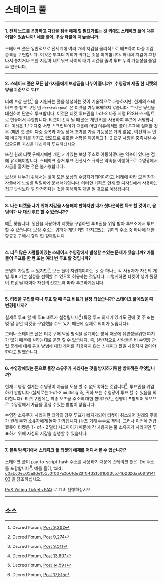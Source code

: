 # <i class="fa fa-life-ring"></i> 스테이크 풀 

---

#### 1. 전체 노드를 운영하고 지갑을 잠금 해제 할 필요가없는 것 외에도 스테이크 풀에 다른 이점이 있습니까? 예를 들어, 우승 확률이 더 높습니까. 

스테이크 풀은 일반적으로 전세계에 여러 개의 지갑을 물리적으로 배포하여 다중 지갑 중복을 구현합니다. 이것은 투표의 기회가 적다는 것을 의미합니다.
하나의 지갑이 고장 나서 놓치거나 또한 지갑과 네트워크 사이의 대기 시간을 줄여 투표 누락 가능성을 줄일 수 있습니다.

---

#### 2. 스테이크 풀은 모든 참가자들에게 보상금을 나누어 줍니까? (수영장에 제출 한 티켓의 양을 기준으로 %)? 

비례 보상 분할[^9262], 을 지원하는 풀을 생성하는 것이 기술적으로 가능하지만, 현재의 스테이크 풀 참조 구현 인 `dcrstakepool` 은 이것을 가능하게하지 않습니다. 그것은 당신을 대신하여 단순히 투표합니다. 이것은 티켓 투표권을 1-of-2 다중 서명 P2SH 스크립트로 만들어서 수행합니다. 티켓이 선택 될 때 풀은 개인 키를 사용하여 투표에 서명합니다. 이것은 1 / 2 다중 서명 스크립트이기 때문에 어떤 이유에서든 풀이 투표에 실패한 경우 (메인 넷 풀이 다중 중복과 자동 장애 조치를 가질 가능성은 거의 없음), 여전히 두 번째 비공개 키를 가지고 있으므로 유효한 서명을 제공하고 1 : 2 요구 사항을 충족시킬 수 있으므로 자신을 대신하여 투표하십시오.

또한 원래 티켓 구매시에만 개인 키가있는 보상 주소로 이동하겠다는 약속이 있다는 점에 유의해야합니다. 스테이크 증거 투표 컨센서스 규칙은 약속을 이행하므로 수영장에서 자금을 훔치는 것은 불가능합니다.

보상을 나누기 위해서는 풀이 모든 보상의 수령자가되어야하고, 비례에 따라 모든 참가자들에게 보상을 적절하게 분배해야합니다. 이러한 계획은 현재 풀 디자인에서 사용하는 접근 방식보다 덜 안전하다는 것을 이해하여 개발 될 것으로 예상됩니다.

---

#### 3. 나는 티켓을 사기 위해 지갑을 사용해야 만하지만 내가 셧다운하면 득표 할 것이고, 웅덩이가 나 대신 투표 할 수 있습니까? 

예[^9274], 맞습니다. 동전을 사용하여 티켓을 구입하면 투표권을 위임 받아 투표소에서 투표 할 수 있습니다. 보상 주소는 귀하가 개인 키만 가지고있는 귀하의 주소 중 하나에 대한 항공권 구매시 합의 된 강제입니다.

---

#### 4. 너무 많은 사람들이있는 스테이크 수영장에서 발생할 수있는 문제가 있습니까? 예를 들어 투표를 한 번 또는 여러 번 투표 할 것입니까?

분명히 가능할 수 있지만[^9311], 모든 풀이 지원해야하는 것 중 하나는 각 사용자가 자신의 개별 투표 기본 설정을 선택할 수 있도록 허용하는 것입니다. 그렇게하면 티켓이 생겨 풀장이 표결 될 때마다 자신의 선호도에 따라 투표하게됩니다.

---

#### 5. 티켓을 구입할 때나 투표 할 때 투표 비트가 설정 되었습니까? 스테이크 풀에있을 때 변경됩니까? 

실제로 투표 할 때 투표 비트가 설정됩니다[^13607] (특정 투표 의제가 있기도 전에 몇 주 또는 몇 달 동안 티켓을 구입했을 수도 있기 때문에 실제로 의미가 있습니다).

그러나 스테이크 풀은 티켓 구매 약정 방식을 설계하는 방식 때문에 유연성을위한 여지가 많기 때문에 원하는대로 운영 할 수 있습니다. 즉, 일반적으로 사람들은 비 수영장 관련 문제에 대해 투표 방법에 대한 제어를 허용하지 않는 스테이크 풀을 사용하지 않아야한다고 말했습니다.

---

#### 6. 수영장에있는 돈으로 풀장 소유주가 사라지는 것을 방지하기위한 방허책은 무엇입니까? 

현재 수영장 설계는 수영장이 자금을 도용 할 수 없도록하는 것입니다[^14593]. 투표권을 위임하기 만합니다 (실제로는 1-of-2 multisig 즉, 귀하 또는 수영장이 투표 할 수 있음을 의미합니다). 티켓 구입에는 최종 보조금 주소에 대한 합의가있는 집행이 포함되어 있으므로 수영장에서 자금을 훔칠 수있는 방법이 없습니다.

수영장 소유주가 사라지면 최악의 경우 투표가 빠지게되어 티켓이 취소되어 원래의 주화가 원래 주화 소유자에게 돌아 가게됩니다 (당초 거래 수수료 제외). 그러나 이전에 언급했듯이 티켓은 1 - of - 2 멀티 시그마이기 때문에 각 사용자는 풀 소유자가 사라지면 투표하기 위해 자신의 지갑을 실행할 수 있습니다.

---

#### 7. 블록 탐색기에서 스테이크 풀 티켓의 예제를 어디서 볼 수 있습니까? 

스테이크 풀이 pay-to-script-hash 주소를 사용하기 때문에 스테이크 풀은 'Dc'주소를 포함합니다[^17515]. 예를 들어, txid : [c0abc0ec63a8de15550f067e2b6fde28f0432fb91b938574b282daa69f914103](https://mainnet.decred.org/tx/c0abc0ec63a8de15550f067e2b6fde28f0432fb91b938574b282daa69f914103) 을 참조하십시오.

[PoS Voting Tickets FAQ](/faq/proof-of-stake/voting-tickets.md) 로 계속 진행하십시오.

---

## <i class="fa fa-book"></i> 소스 

[^9262]: Decred Forum, [Post 9,262](https://forum.decred.org/threads/626/#post-9262)
[^9274]: Decred Forum, [Post 9,274](https://forum.decred.org/threads/626/#post-9274)
[^9311]: Decred Forum, [Post 9,311](https://forum.decred.org/threads/582/page-2#post-9311)
[^13607]: Decred Forum, [Post 13,607](https://forum.decred.org/threads/1236/#post-13607)
[^14593]: Decred Forum, [Post 14,593](https://forum.decred.org/threads/1321/#post-14593)
[^17515]: Decred Forum, [Post 17,515](https://forum.decred.org/threads/1289/#post-17515)
